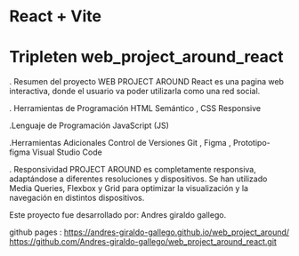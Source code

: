 # React + Vite

# Tripleten web_project_around_react

. Resumen del proyecto
WEB PROJECT AROUND React es una pagina web interactiva, donde el usuario va poder utilizarla como una red social.

. Herramientas de Programación
HTML Semántico , CSS Responsive

.Lenguaje de Programación
JavaScript (JS)

.Herramientas Adicionales
Control de Versiones Git , Figma , Prototipo-figma
Visual Studio Code

. Responsividad
PROJECT AROUND es completamente responsiva, adaptándose a diferentes resoluciones y dispositivos. Se han utilizado Media Queries, Flexbox y Grid para optimizar la visualización y la navegación en distintos dispositivos.

Este proyecto fue desarrollado por:
Andres giraldo gallego.

github pages :
https://andres-giraldo-gallego.github.io/web_project_around/
https://github.com/Andres-giraldo-gallego/web_project_around_react.git
